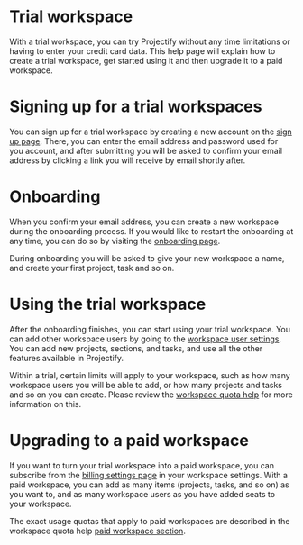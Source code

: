 # Trial workspace

With a trial workspace, you can try Projectify without any time limitations or
having to enter your credit card data. This help page will explain how to
create a trial workspace, get started using it and then upgrade it to a paid
workspace.

# Signing up for a trial workspaces

You can sign up for a trial workspace by creating a new account on the [sign up
page](/user/sign-up). There, you can enter the email address and password used
for you account, and after submitting you will be asked to confirm your email
address by clicking a link you will receive by email shortly after.

# Onboarding

When you confirm your email address, you can create a new workspace during the
onboarding process. If you would like to restart the onboarding at any time,
you can do so by visiting the [onboarding page](/onboarding).

During onboarding you will be asked to give your new workspace a name, and
create your first project, task and so on.

# Using the trial workspace

After the onboarding finishes, you can start using your trial workspace. You
can add other workspace users by going to the [workspace user
settings](/help/workspace-users). You can add new projects, sections,
and tasks, and use all the other features available in Projectify.

Within a trial, certain limits will apply to your workspace, such as how many
workspace users you will be able to add, or how many projects and tasks
and so on you can create. Please review the [workspace quota
help](/help/quota#quotas-for-trial-workspaces) for more information on this.

# Upgrading to a paid workspace

If you want to turn your trial workspace into a paid workspace, you can
subscribe from the [billing settings page](/help/billing) in your workspace
settings. With a paid workspace, you can add as many items (projects,
tasks, and so on) as you want to, and as many workspace users as you have added
seats to your workspace.

The exact usage quotas that apply to paid workspaces are described in the
workspace quota help [paid workspace
section](/help/quota#quotas-for-trial-workspaces).

